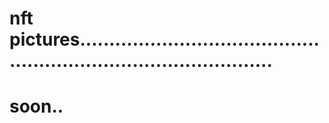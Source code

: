 # nft pictures......................................................................................
# soon..

